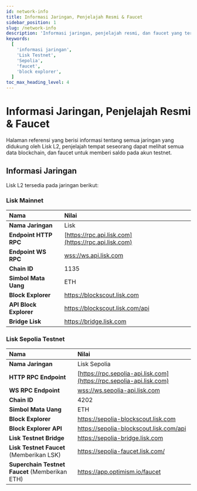 ```yaml
---
id: network-info  
title: Informasi Jaringan, Penjelajah Resmi & Faucet  
sidebar_position: 1  
slug: /network-info  
description: 'Informasi jaringan, penjelajah resmi, dan faucet yang tersedia untuk jaringan Lisk L2.'  
keywords:  
  [  
    'informasi jaringan',  
    'Lisk Testnet',  
    'Sepolia',  
    'faucet',  
    'block explorer',  
  ]  
toc_max_heading_level: 4  
---  
```


# Informasi Jaringan, Penjelajah Resmi & Faucet  
Halaman referensi yang berisi informasi tentang semua jaringan yang didukung oleh Lisk L2, penjelajah tempat seseorang dapat melihat semua data blockchain, dan faucet untuk memberi saldo pada akun testnet.

## Informasi Jaringan  
Lisk L2 tersedia pada jaringan berikut:

### Lisk Mainnet

| Nama                    | Nilai                                                                        |  
| :----------------------  | :-------------------------------------------------------------------------- |  
| **Nama Jaringan**        | Lisk                                                                        |  
| **Endpoint HTTP RPC**    | [https://rpc.api.lisk.com](https://rpc.api.lisk.com)                        |  
| **Endpoint WS RPC**      | [wss://ws.api.lisk.com](wss://ws.api.lisk.com)                              |  
| **Chain ID**             | 1135                                                                        |  
| **Simbol Mata Uang**     | ETH                                                                         |  
| **Block Explorer**      | https://blockscout.lisk.com                                                 |  
| **API Block Explorer**  | https://blockscout.lisk.com/api                                             |  
| **Bridge Lisk**          | https://bridge.lisk.com                                                     |

### Lisk Sepolia Testnet

| Nama                                                   | Nilai                                                                       |  
| :-------------------                                     | :-------------------------------------------------------------------------- |  
| **Nama Jaringan**                                       | Lisk Sepolia                                                        |  
| **HTTP RPC Endpoint**                                  | [https://rpc.sepolia-api.lisk.com](https://rpc.sepolia-api.lisk.com)        |  
| **WS RPC Endpoint**                                    | [wss://ws.sepolia-api.lisk.com](wss://ws.sepolia-api.lisk.com)              |  
| **Chain ID**                                           | 4202                                                                        |  
| **Simbol Mata Uang**                                    | ETH                                                                         |  
| **Block Explorer**                                     | https://sepolia-blockscout.lisk.com                                         |  
| **Block Explorer API**                                 | https://sepolia-blockscout.lisk.com/api                                     |  
| **Lisk Testnet Bridge**                                | https://sepolia-bridge.lisk.com                                             |  
| **Lisk Testnet Faucet** (Memberikan LSK)               | https://sepolia-faucet.lisk.com/                                            |  
| **Superchain Testnet Faucet** (Memberikan ETH)         | https://app.optimism.io/faucet                                              |

